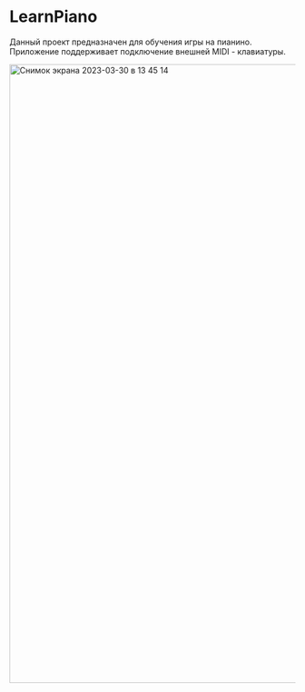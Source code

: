# LearnPiano

Данный проект предназначен для обучения игры на пианино. Приложение поддерживает подключение внешней MIDI - клавиатуры.

<img width="1090" alt="Снимок экрана 2023-03-30 в 13 45 14" src="https://user-images.githubusercontent.com/104350118/228740885-6d2df870-9fd1-48e0-8aa2-ca6bcdbe168c.png">
